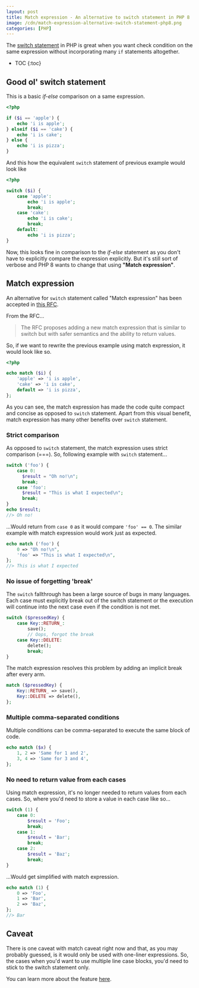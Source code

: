 ```yaml
---
layout: post
title: Match expression - An alternative to switch statement in PHP 8
image: /cdn/match-expression-alternative-switch-statement-php8.png
categories: [PHP]
---
```


The [switch statement](https://www.php.net/manual/en/control-structures.switch.php) in PHP is great when you want check condition on the same expression without incorporating many `if` statements altogether.

* TOC
{:toc}

## Good ol' switch statement

This is a basic *if-else* comparison on a same expression.

```php
<?php

if ($i == 'apple') {
    echo 'i is apple';
} elseif ($i == 'cake') {
    echo 'i is cake';
} else {
    echo 'i is pizza';
}
```

And this how the equivalent `switch` statement of previous example would look like

```php
<?php

switch ($i) {
    case 'apple':
        echo 'i is apple';
        break;
    case 'cake':
        echo 'i is cake';
        break;
    default:
        echo 'i is pizza';
}
```

Now, this looks fine in comparison to the *if-else* statement as you don't have to explicitly compare the expression explicitly. But it's still sort of verbose and PHP 8 wants to change that using **"Match expression"**.

## Match expression

An alternative for `switch` statement called "Match expression" has been accepted in [this RFC](https://wiki.php.net/rfc/match_expression_v2).

From the RFC...

> The RFC proposes adding a new match expression that is similar to switch but with safer semantics and the ability to return values.

So, if we want to rewrite the previous example using match expression, it would look like so.

```php
<?php

echo match ($i) {
    'apple' => 'i is apple',
    'cake' => 'i is cake',
    default => 'i is pizza',
};
```

As you can see, the match expression has made the code quite compact and concise as opposed to `switch` statement. Apart from this visual benefit, match expression has many other benefits over `switch` statement.

### Strict comparison

As opposed to `switch` statement, the match expression uses strict comparison (===). So, following example with `switch` statement...

```php
switch ('foo') {
    case 0:
      $result = "Oh no!\n";
      break;
    case 'foo':
      $result = "This is what I expected\n";
      break;
}
echo $result;
//> Oh no!
```

...Would return from `case 0` as it would compare `'foo' == 0`. The similar example with match expression would work just as expected.

```php
echo match ('foo') {
    0 => "Oh no!\n",
    'foo' => "This is what I expected\n",
};
//> This is what I expected
```

### No issue of forgetting 'break'

The `switch` fallthrough has been a large source of bugs in many languages. Each case must explicitly break out of the switch statement or the execution will continue into the next case even if the condition is not met.

```php
switch ($pressedKey) {
    case Key::RETURN_:
        save();
        // Oops, forgot the break
    case Key::DELETE:
        delete();
        break;
}
```

The match expression resolves this problem by adding an implicit break after every arm.

```php
match ($pressedKey) {
    Key::RETURN_ => save(),
    Key::DELETE => delete(),
};
```

### Multiple comma-separated conditions

Multiple conditions can be comma-separated to execute the same block of code.

```php
echo match ($x) {
    1, 2 => 'Same for 1 and 2',
    3, 4 => 'Same for 3 and 4',
};
```

### No need to return value from each cases

Using match expression, it's no longer needed to return values from each cases. So, where you'd need to store a value in each case like so...

```php
switch (1) {
    case 0:
        $result = 'Foo';
        break;
    case 1:
        $result = 'Bar';
        break;
    case 2:
        $result = 'Baz';
        break;
}
```

...Would get simplified with match expression.

```php
echo match (1) {
    0 => 'Foo',
    1 => 'Bar',
    2 => 'Baz',
};
//> Bar
```

## Caveat

There is one caveat with match caveat right now and that, as you may probably guessed, is it would only be used with one-liner expressions. So, the cases when you'd want to use multiple line case blocks, you'd need to stick to the switch statement only.

You can learn more about the feature [here](https://wiki.php.net/rfc/match_expression_v2).